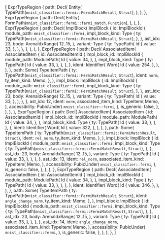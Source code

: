 [
    ExprTypeRegion {
        path: Decl(
            Entity(
                TypePath(`mnist_classifier::fermi::FermiMatchResult`, `Struct`),
            ),
        ),
    },
    ExprTypeRegion {
        path: Decl(
            Entity(
                FormPath(`mnist_classifier::fermi::fermi_match`, `Function`),
            ),
        ),
    },
    ExprTypeRegion {
        path: Decl(
            ImplBlock(
                ImplBlock {
                    id: ImplBlockId {
                        module_path: `mnist_classifier::fermi`,
                        impl_block_kind: Type {
                            ty: TypePath(`mnist_classifier::fermi::FermiMatchResult`, `Struct`),
                        },
                    },
                    ast_idx: 23,
                    body: ArenaIdxRange(
                        12..15,
                    ),
                    variant: Type {
                        ty: TypePath(
                            Id {
                                value: 33,
                            },
                        ),
                    },
                },
            ),
        ),
    },
    ExprTypeRegion {
        path: Decl(
            AssociatedItem(
                AssociatedItem {
                    id: AssociatedItemId {
                        impl_block_id: ImplBlockId {
                            module_path: ModulePath(
                                Id {
                                    value: 34,
                                },
                            ),
                            impl_block_kind: Type {
                                ty: TypePath(
                                    Id {
                                        value: 33,
                                    },
                                ),
                            },
                        },
                        ident: Identifier(
                            Word(
                                Id {
                                    value: 254,
                                },
                            ),
                        ),
                    },
                    path: Some(
                        TypeItemPath {
                            ty: TypePath(`mnist_classifier::fermi::FermiMatchResult`, `Struct`),
                            ident: `norm`,
                            ty_item_kind: Memo,
                        },
                    ),
                    impl_block: ImplBlock {
                        id: ImplBlockId {
                            module_path: `mnist_classifier::fermi`,
                            impl_block_kind: Type {
                                ty: TypePath(`mnist_classifier::fermi::FermiMatchResult`, `Struct`),
                            },
                        },
                        ast_idx: 23,
                        body: ArenaIdxRange(
                            12..15,
                        ),
                        variant: Type {
                            ty: TypePath(
                                Id {
                                    value: 33,
                                },
                            ),
                        },
                    },
                    ast_idx: 12,
                    ident: `norm`,
                    associated_item_kind: TypeItem(
                        Memo,
                    ),
                    accessibility: PubicUnder(
                        `mnist_classifier::fermi`,
                    ),
                    is_generic: false,
                },
            ),
        ),
    },
    ExprTypeRegion {
        path: Decl(
            AssociatedItem(
                AssociatedItem {
                    id: AssociatedItemId {
                        impl_block_id: ImplBlockId {
                            module_path: ModulePath(
                                Id {
                                    value: 34,
                                },
                            ),
                            impl_block_kind: Type {
                                ty: TypePath(
                                    Id {
                                        value: 33,
                                    },
                                ),
                            },
                        },
                        ident: Identifier(
                            Word(
                                Id {
                                    value: 322,
                                },
                            ),
                        ),
                    },
                    path: Some(
                        TypeItemPath {
                            ty: TypePath(`mnist_classifier::fermi::FermiMatchResult`, `Struct`),
                            ident: `rel_norm`,
                            ty_item_kind: Memo,
                        },
                    ),
                    impl_block: ImplBlock {
                        id: ImplBlockId {
                            module_path: `mnist_classifier::fermi`,
                            impl_block_kind: Type {
                                ty: TypePath(`mnist_classifier::fermi::FermiMatchResult`, `Struct`),
                            },
                        },
                        ast_idx: 23,
                        body: ArenaIdxRange(
                            12..15,
                        ),
                        variant: Type {
                            ty: TypePath(
                                Id {
                                    value: 33,
                                },
                            ),
                        },
                    },
                    ast_idx: 13,
                    ident: `rel_norm`,
                    associated_item_kind: TypeItem(
                        Memo,
                    ),
                    accessibility: PubicUnder(
                        `mnist_classifier::fermi`,
                    ),
                    is_generic: false,
                },
            ),
        ),
    },
    ExprTypeRegion {
        path: Decl(
            AssociatedItem(
                AssociatedItem {
                    id: AssociatedItemId {
                        impl_block_id: ImplBlockId {
                            module_path: ModulePath(
                                Id {
                                    value: 34,
                                },
                            ),
                            impl_block_kind: Type {
                                ty: TypePath(
                                    Id {
                                        value: 33,
                                    },
                                ),
                            },
                        },
                        ident: Identifier(
                            Word(
                                Id {
                                    value: 346,
                                },
                            ),
                        ),
                    },
                    path: Some(
                        TypeItemPath {
                            ty: TypePath(`mnist_classifier::fermi::FermiMatchResult`, `Struct`),
                            ident: `angle_change_norm`,
                            ty_item_kind: Memo,
                        },
                    ),
                    impl_block: ImplBlock {
                        id: ImplBlockId {
                            module_path: `mnist_classifier::fermi`,
                            impl_block_kind: Type {
                                ty: TypePath(`mnist_classifier::fermi::FermiMatchResult`, `Struct`),
                            },
                        },
                        ast_idx: 23,
                        body: ArenaIdxRange(
                            12..15,
                        ),
                        variant: Type {
                            ty: TypePath(
                                Id {
                                    value: 33,
                                },
                            ),
                        },
                    },
                    ast_idx: 14,
                    ident: `angle_change_norm`,
                    associated_item_kind: TypeItem(
                        Memo,
                    ),
                    accessibility: PubicUnder(
                        `mnist_classifier::fermi`,
                    ),
                    is_generic: false,
                },
            ),
        ),
    },
]